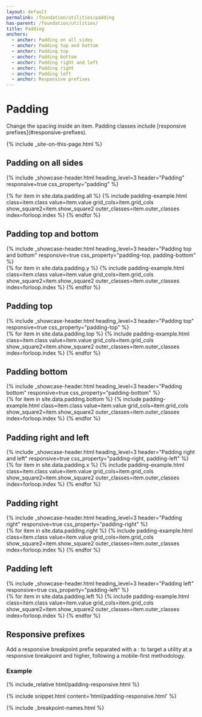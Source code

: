 ```yaml
---
layout: default
permalink: /foundation/utilities/padding
has-parent: /foundation/utilities/
title: Padding
anchors:
  - anchor: Padding on all sides
  - anchor: Padding top and bottom
  - anchor: Padding top
  - anchor: Padding bottom
  - anchor: Padding right and left
  - anchor: Padding right
  - anchor: Padding left
  - anchor: Responsive prefixes
---
```


# Padding

<div class="va-introtext" markdown="1">
  Change the spacing inside an item. Padding classes include [responsive prefixes](#responsive-prefixes).
</div>

{% include _site-on-this-page.html %}

## Padding on all sides
<div class="site-showcase">

  {%
    include _showcase-header.html
    heading_level=3
    header="Padding"
    responsive=true
    css_property="padding"
  %}

  <div class="vads-l-row">
    {% for item in site.data.padding.all %}
      {% include padding-example.html
        class=item.class
        value=item.value
        grid_cols=item.grid_cols
        show_square2=item.show_square2
        outer_classes=item.outer_classes
        index=forloop.index
      %}
    {% endfor %}
    </div>
  </div>

## Padding top and bottom
<div class="site-showcase">
  {%
    include _showcase-header.html
    heading_level=3
    header="Padding top and bottom"
    responsive=true
    css_property="padding-top, padding-bottom"
  %}
  <div class="vads-l-row">
    {% for item in site.data.padding.y %}
      {% include padding-example.html
        class=item.class
        value=item.value
        grid_cols=item.grid_cols
        show_square2=item.show_square2
        outer_classes=item.outer_classes
        index=forloop.index
      %}
    {% endfor %}
  </div>
</div>

## Padding top
<div class="site-showcase">
  {%
    include _showcase-header.html
    heading_level=3
    header="Padding top"
    responsive=true
    css_property="padding-top"
  %}
  <div class="vads-l-row">
    {% for item in site.data.padding.top %}
      {% include padding-example.html
        class=item.class
        value=item.value
        grid_cols=item.grid_cols
        show_square2=item.show_square2
        outer_classes=item.outer_classes
        index=forloop.index
      %}
    {% endfor %}
  </div>
</div>

## Padding bottom
<div class="site-showcase">
  {%
    include _showcase-header.html
    heading_level=3
    header="Padding bottom"
    responsive=true
    css_property="padding-bottom"
  %}
  <div class="vads-l-row">
    {% for item in site.data.padding.bottom %}
      {% include padding-example.html
        class=item.class
        value=item.value
        grid_cols=item.grid_cols
        show_square2=item.show_square2
        outer_classes=item.outer_classes
        index=forloop.index
      %}
    {% endfor %}
  </div>
</div>

## Padding right and left
<div class="site-showcase">
  {%
    include _showcase-header.html
    heading_level=3
    header="Padding right and left"
    responsive=true
    css_property="padding-right, padding-left"
  %}
  <div class="vads-l-row">
    {% for item in site.data.padding.x %}
      {% include padding-example.html
        class=item.class
        value=item.value
        grid_cols=item.grid_cols
        show_square2=item.show_square2
        outer_classes=item.outer_classes
        index=forloop.index
      %}
    {% endfor %}
  </div>
</div>

## Padding right
<div class="site-showcase">
  {%
    include _showcase-header.html
    heading_level=3
    header="Padding right"
    responsive=true
    css_property="padding-right"
  %}
  <div class="vads-l-row">
    {% for item in site.data.padding.right %}
      {% include padding-example.html
        class=item.class
        value=item.value
        grid_cols=item.grid_cols
        show_square2=item.show_square2
        outer_classes=item.outer_classes
        index=forloop.index
      %}
    {% endfor %}
  </div>
</div>

## Padding left
<div class="site-showcase">
  {%
    include _showcase-header.html
    heading_level=3
    header="Padding left"
    responsive=true
    css_property="padding-left"
  %}
  <div class="vads-l-row">
    {% for item in site.data.padding.left %}
      {% include padding-example.html
        class=item.class
        value=item.value
        grid_cols=item.grid_cols
        show_square2=item.show_square2
        outer_classes=item.outer_classes
        index=forloop.index
      %}
    {% endfor %}
  </div>
</div>


## Responsive prefixes

Add a responsive breakpoint prefix separated with a : to target a utility at a responsive breakpoint and higher, following a mobile-first methodology.

### Example

<div class="site-showcase">
{% include_relative html/padding-responsive.html %}
</div>

{% include snippet.html content='html/padding-responsive.html' %}

{% include _breakpoint-names.html %}